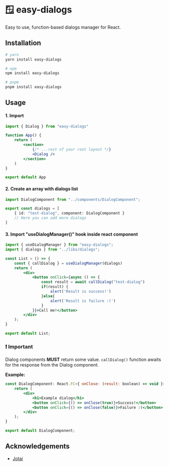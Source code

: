 
# 🪟 easy-dialogs

Easy to use, function-based dialogs manager for React.


## Installation

```bash
# yarn
yarn install easy-dialogs

# npm
npm install easy-dialogs

# pnpm
pnpm install easy-dialogs
```
    
## Usage

#### 1. Import <Dialog /> to your root layout.
```jsx
import { Dialog } from "easy-dialogs"

function App() {
    return (
        <section>
            {/* ...rest of your root layout */}
            <Dialog />
        </section>
    )
}

export default App

```


#### 2. Create an array with dialogs list
```typescript
import DialogComponent from "../components/DialogComponent";

export const dialogs = [
    { id: "test-dialog", component: DialogComponent }
    // Here you can add more dialogs
]
```

#### 3. Import "useDialogManager()" hook inside react component
```jsx
import { useDialogManager } from "easy-dialogs";
import { dialogs } from "../libs/dialogs";

const List = () => {
    const { callDialog } = useDialogManager(dialogs)
    return (
        <div>
            <button onClick={async () => {
                const result = await callDialog("test-dialog")
                if(result) {
                    alert('Result is success!') 
                }else{
                    alert('Result is failure :(') 
                }
            }}>Call me!</button>
        </div>
    );
}

export default List;
```

### ❗ Important
Dialog components **MUST** return some value. `callDialog()` function awaits for the response from the Dialog component.

**Example:**
```jsx
const DialogComponent: React.FC<{ onClose: (result: boolean) => void }> = ({ onClose }) => {
    return (
        <div>
            <h1>Example dialog</h1>
            <button onClick={() => onClose(true)}>Success!</button>
            <button onClick={() => onClose(false)}>Failure :(</button>
        </div>
    );
}

export default DialogComponent;
```


## Acknowledgements

 - [Jotai](https://github.com/pmndrs/jotai)

